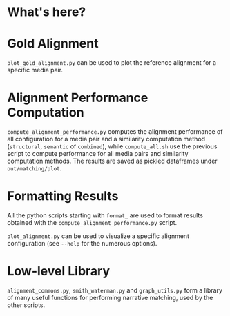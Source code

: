 # What's here?


# Gold Alignment

`plot_gold_alignment.py` can be used to plot the reference alignment for a specific media pair.


# Alignment Performance Computation

`compute_alignment_performance.py` computes the alignment performance of all configuration for a media pair and a similarity computation method (`structural`, `semantic` of `combined`), while `compute_all.sh` use the previous script to compute performance for all media pairs and similarity computation methods. The results are saved as pickled dataframes under `out/matching/plot`.


# Formatting Results

All the python scripts starting with `format_` are used to format results obtained with the `compute_alignment_performance.py` script.

`plot_alignment.py` can be used to visualize a specific alignment configuration (see `--help` for the numerous options).


# Low-level Library

`alignment_commons.py`, `smith_waterman.py` and `graph_utils.py` form a library of many useful functions for performing narrative matching, used by the other scripts.
